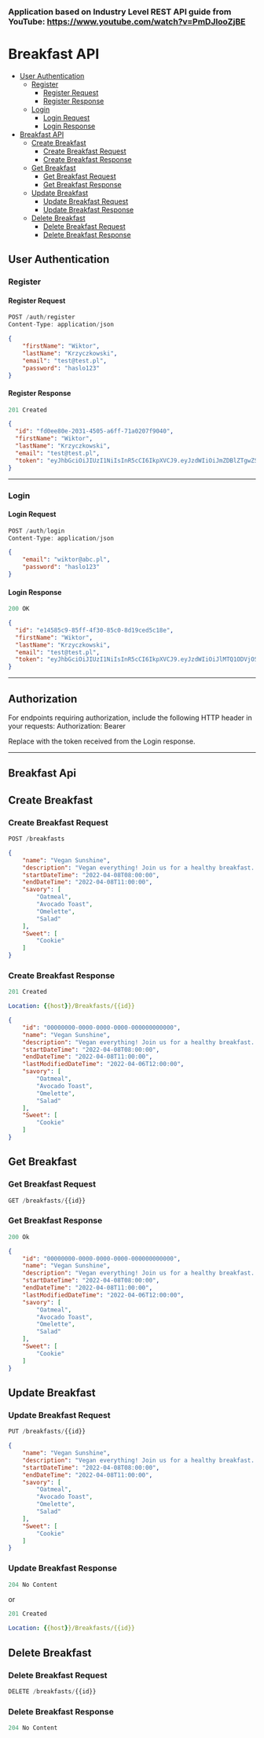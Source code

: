 ### Application based on Industry Level REST API guide from YouTube: https://www.youtube.com/watch?v=PmDJIooZjBE

# Breakfast API
- [User Authentication](#user-api)
  - [Register](#register)
     - [Register Request](#register-request)
     - [Register Response](#register-response)
  - [Login](#login)
     - [Login Request](#login-request)
     - [Login Response](#login-response)
- [Breakfast API](#breakfast-api)
  - [Create Breakfast](#create-breakfast)
    - [Create Breakfast Request](#create-breakfast-request)
    - [Create Breakfast Response](#create-breakfast-response)
  - [Get Breakfast](#get-breakfast)
    - [Get Breakfast Request](#get-breakfast-request)
    - [Get Breakfast Response](#get-breakfast-response)
  - [Update Breakfast](#update-breakfast)
    - [Update Breakfast Request](#update-breakfast-request)
    - [Update Breakfast Response](#update-breakfast-response)
  - [Delete Breakfast](#delete-breakfast)
    - [Delete Breakfast Request](#delete-breakfast-request)
    - [Delete Breakfast Response](#delete-breakfast-response)

## User Authentication

### Register

#### Register Request
```js
POST /auth/register
Content-Type: application/json
```
```json
{
    "firstName": "Wiktor",
    "lastName": "Krzyczkowski",
    "email": "test@test.pl",
    "password": "haslo123"
}
```
#### Register Response
```js
201 Created
```
```json
{
  "id": "fd0ee80e-2031-4505-a6ff-71a0207f9040",
  "firstName": "Wiktor",
  "lastName": "Krzyczkowski",
  "email": "test@test.pl",
  "token": "eyJhbGciOiJIUzI1NiIsInR5cCI6IkpXVCJ9.eyJzdWIiOiJmZDBlZTgwZS0yMDMxLTQ1MDUtYTZmZi03MWEwMjA3ZjkwNDAiLCJqdGkiOiIwNzE5NDI4MC01MjdjLTRjNTItOTBhYy0zNjNiOWFjZDE5YWMiLCJnaXZlbl9uYW1lIjoiV2lrdG9yIiwiZmFtaWx5X25hbWUiOiJLcnp5Y3prb3dza2kiLCJhdWQiOiJCdWJiZXJCcmVha2Zhc3QiLCJleHAiOjE3MzE4NzM2NzAsImlzcyI6IkJ1YmJlckJyZWFrZmFzdCJ9.-ccl2nU1TO_-NUGd1IQhmqLmKedRh8ybv9ZH5GF8oG0"
}
```

---

### Login

#### Login Request
```js
POST /auth/login
Content-Type: application/json
```
```json
{
    "email": "wiktor@abc.pl",
    "password": "haslo123"
}
```
#### Login Response
```js
200 OK
```
```json
{
  "id": "e14585c9-85ff-4f30-85c0-8d19ced5c18e",
  "firstName": "Wiktor",
  "lastName": "Krzyczkowski",
  "email": "test@test.pl",
  "token": "eyJhbGciOiJIUzI1NiIsInR5cCI6IkpXVCJ9.eyJzdWIiOiJlMTQ1ODVjOS04NWZmLTRmMzAtODVjMC04ZDE5Y2VkNWMxOGUiLCJqdGkiOiJmZGRlMTBjNS00Y2NiLTQ1YzAtOWQ0Mi04NWRhYjg1M2FjZTYiLCJnaXZlbl9uYW1lIjoiV2lrdG9yIiwiZmFtaWx5X25hbWUiOiJLcnp5Y3prb3dza2kiLCJhdWQiOiJCdWJiZXJCcmVha2Zhc3QiLCJleHAiOjE3MzE4NzM4NDgsImlzcyI6IkJ1YmJlckJyZWFrZmFzdCJ9.H_Emb5mAMgG_eOy9-67N4ffX_GF5NklUEOesaEGP0v8"
}
```
---

## Authorization

For endpoints requiring authorization, include the following HTTP header in your requests:
Authorization: Bearer <your-token>

Replace <your-token> with the token received from the Login response.

---

## Breakfast Api

## Create Breakfast

### Create Breakfast Request

```js
POST /breakfasts
```

```json
{
    "name": "Vegan Sunshine",
    "description": "Vegan everything! Join us for a healthy breakfast..",
    "startDateTime": "2022-04-08T08:00:00",
    "endDateTime": "2022-04-08T11:00:00",
    "savory": [
        "Oatmeal",
        "Avocado Toast",
        "Omelette",
        "Salad"
    ],
    "Sweet": [
        "Cookie"
    ]
}
```

### Create Breakfast Response

```js
201 Created
```

```yml
Location: {{host}}/Breakfasts/{{id}}
```

```json
{
    "id": "00000000-0000-0000-0000-000000000000",
    "name": "Vegan Sunshine",
    "description": "Vegan everything! Join us for a healthy breakfast..",
    "startDateTime": "2022-04-08T08:00:00",
    "endDateTime": "2022-04-08T11:00:00",
    "lastModifiedDateTime": "2022-04-06T12:00:00",
    "savory": [
        "Oatmeal",
        "Avocado Toast",
        "Omelette",
        "Salad"
    ],
    "Sweet": [
        "Cookie"
    ]
}
```

## Get Breakfast

### Get Breakfast Request

```js
GET /breakfasts/{{id}}
```

### Get Breakfast Response

```js
200 Ok
```

```json
{
    "id": "00000000-0000-0000-0000-000000000000",
    "name": "Vegan Sunshine",
    "description": "Vegan everything! Join us for a healthy breakfast..",
    "startDateTime": "2022-04-08T08:00:00",
    "endDateTime": "2022-04-08T11:00:00",
    "lastModifiedDateTime": "2022-04-06T12:00:00",
    "savory": [
        "Oatmeal",
        "Avocado Toast",
        "Omelette",
        "Salad"
    ],
    "Sweet": [
        "Cookie"
    ]
}
```

## Update Breakfast

### Update Breakfast Request

```js
PUT /breakfasts/{{id}}
```

```json
{
    "name": "Vegan Sunshine",
    "description": "Vegan everything! Join us for a healthy breakfast..",
    "startDateTime": "2022-04-08T08:00:00",
    "endDateTime": "2022-04-08T11:00:00",
    "savory": [
        "Oatmeal",
        "Avocado Toast",
        "Omelette",
        "Salad"
    ],
    "Sweet": [
        "Cookie"
    ]
}
```

### Update Breakfast Response

```js
204 No Content
```

or

```js
201 Created
```

```yml
Location: {{host}}/Breakfasts/{{id}}
```

## Delete Breakfast

### Delete Breakfast Request

```js
DELETE /breakfasts/{{id}}
```

### Delete Breakfast Response

```js
204 No Content
```

